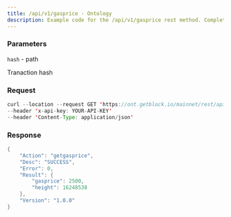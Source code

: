 ```yaml
---
title: /api/v1/gasprice - Ontology
description: Example code for the /api/v1/gasprice rest method. Сomplete guide on how to use /api/v1/gasprice rest in GetBlock.io Web3 documentation.
---
```


### Parameters


`hash` - path

Tranaction hash

### Request

``` java
curl --location --request GET 'https://ont.getblock.io/mainnet/rest/api/v1/gasprice' 
--header 'x-api-key: YOUR-API-KEY' 
--header 'Content-Type: application/json' 
```

###  Response

``` java
{
    "Action": "getgasprice",
    "Desc": "SUCCESS",
    "Error": 0,
    "Result": {
        "gasprice": 2500,
        "height": 16248538
    },
    "Version": "1.0.0"
}
```

